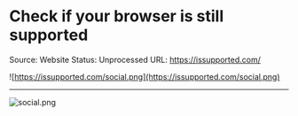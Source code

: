 # Check if your browser is still supported

Source: Website
Status: Unprocessed
URL: https://issupported.com/

![https://issupported.com/social.png](https://issupported.com/social.png)

---

![social.png](Check%20if%20your%20browser%20is%20still%20supported%20fa06798ab97042da92cddd267b6f5fb6/social.png)